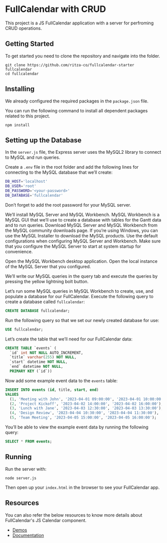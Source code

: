 # FullCalendar with CRUD

This project is a JS FullCalendar application with a server for perfroming CRUD operations.

## Getting Started

To get started you need to clone the repository and navigate into the folder.

```
git clone https://github.com/ritza-co/fullcalendar-starter fullcalendar
cd fullcalendar
```

## Installing

We already configured the required packages in the `package.json` file.

You can run the following command to install all dependent packages related to this project.

```
npm install
```

## Setting up the Database

In the `server.js` file, the Express server uses the MySQL2 library to connect to MySQL and run queries.

Create a `.env` file in the root folder and add the following lines for connecting to the MySQL database that we’ll create:

```bash
DB_HOST='localhost'
DB_USER='root'
DB_PASSWORD='<your-password>'
DB_DATABASE='fullcalendar'
```

Don’t forget to add the root password for your MySQL server.

We’ll install MySQL Server and MySQL Workbench. MySQL Workbench is a MySQL GUI that we’ll use to create a database with tables for the Gantt data and to run queries. Download MySQL Server and MySQL Workbench from the MySQL community downloads page. If you’re using Windows, you can use the MySQL Installer to download the MySQL products. Use the default configurations when configuring MySQL Server and Workbench. Make sure that you configure the MySQL Server to start at system startup for convenience.

Open the MySQL Workbench desktop application. Open the local instance of the MySQL Server that you configured.

We’ll write our MySQL queries in the query tab and execute the queries by pressing the yellow lightning bolt button.

Let’s run some MySQL queries in MySQL Workbench to create, use, and populate a database for our FullCalendar. Execute the following query to create a database called `fullcalendar`:

```sql
CREATE DATABASE fullcalendar;
```

Run the following query so that we set our newly created database for use:

```sql
USE fullcalendar;
```

Let’s create the table that we’ll need for our FullCalendar data:

```sql
CREATE TABLE `events` (
  `id` int NOT NULL AUTO_INCREMENT,
  `title` varchar(255) NOT NULL,
  `start` datetime NOT NULL,
  `end` datetime NOT NULL,
  PRIMARY KEY (`id`))
```

Now add some example event data to the `events` table:

```sql
INSERT INTO events (id, title, start, end)
VALUES
  (1, 'Meeting with John', '2023-04-01 09:00:00', '2023-04-01 10:00:00'),
  (2, 'Project Kickoff', '2023-04-02 14:00:00', '2023-04-02 16:00:00'),
  (3, 'Lunch with Jane', '2023-04-03 12:30:00', '2023-04-03 13:30:00'),
  (4, 'Design Review', '2023-04-04 10:30:00', '2023-04-04 11:30:00'),
  (5, 'Team Meeting', '2023-04-05 15:00:00', '2023-04-05 16:00:00');
```

You’ll be able to view the example event data by running the following query:

```sql
SELECT * FROM events;
```

## Running

Run the server with:

```
node server.js
```

Then open up your `index.html` in the browser to see your FullCalendar app.

## Resources

You can also refer the below resources to know more details about FullCalendar's JS Calendar component.

- [Demos](https://fullcalendar.io/demos)
- [Documentation](https://fullcalendar.io/docs)
